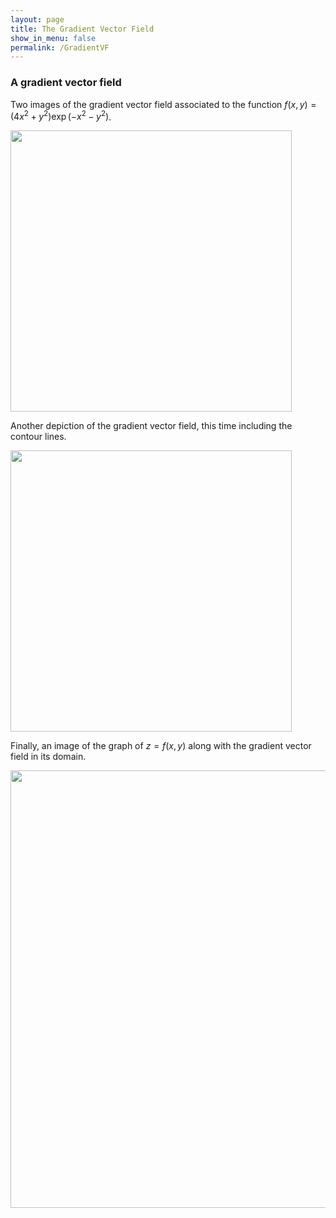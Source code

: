 ```yaml
---
layout: page
title: The Gradient Vector Field
show_in_menu: false
permalink: /GradientVF
---
```


### A gradient vector field

Two images of the gradient vector field associated to the function $f(x,y) = (4x^{2} + y^{2})\exp(-x^{2} - y^{2})$.

<img src="{{ site.baseurl }}/CourseMaterials/PythonNotebooks/VF1.jpg" width="450" height="450" />

Another depiction of the gradient vector field, this time including the contour lines.

<img src="{{ site.baseurl }}/CourseMaterials/PythonNotebooks/VF2.jpg" width="450" height="450" />


Finally, an image of the graph of $z = f(x,y)$ along with the gradient vector field in its domain.

<img src = "{{ site.baseurl }}/CourseMaterials/PythonNotebooks/SurfaceGradient.png" width = "700" height = "700" />